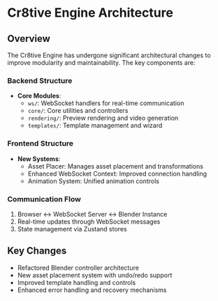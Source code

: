 # Cr8tive Engine Architecture

## Overview

The Cr8tive Engine has undergone significant architectural changes to improve modularity and maintainability. The key components are:

### Backend Structure

- **Core Modules**:
  - `ws/`: WebSocket handlers for real-time communication
  - `core/`: Core utilities and controllers
  - `rendering/`: Preview rendering and video generation
  - `templates/`: Template management and wizard

### Frontend Structure

- **New Systems**:
  - Asset Placer: Manages asset placement and transformations
  - Enhanced WebSocket Context: Improved connection handling
  - Animation System: Unified animation controls

### Communication Flow

1. Browser ↔ WebSocket Server ↔ Blender Instance
2. Real-time updates through WebSocket messages
3. State management via Zustand stores

## Key Changes

- Refactored Blender controller architecture
- New asset placement system with undo/redo support
- Improved template handling and controls
- Enhanced error handling and recovery mechanisms
